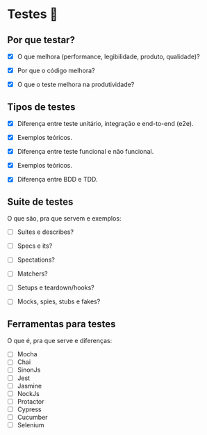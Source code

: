 # Testes :penguin:

## Por que testar?
- [x] O que melhora (performance, legibilidade, produto, qualidade)?
- [x] Por que o código melhora?
- [x] O que o teste melhora na produtividade?


## Tipos de testes
- [x] Diferença entre teste unitário, integração e end-to-end (e2e).
- [x] Exemplos teóricos.
- [x] Diferença entre teste funcional e não funcional.
- [x] Exemplos teóricos.
- [x] Diferença entre BDD e TDD.


## Suite de testes

O que são, pra que servem e exemplos:

- [ ] Suites e describes?
- [ ] Specs e its?
- [ ] Spectations?
- [ ] Matchers?
- [ ] Setups e teardown/hooks?
- [ ] Mocks, spies, stubs e fakes?


## Ferramentas para testes

O que é, pra que serve e diferenças:

- [ ] Mocha
- [ ] Chai
- [ ] SinonJs
- [ ] Jest
- [ ] Jasmine
- [ ] NockJs
- [ ] Protactor
- [ ] Cypress
- [ ] Cucumber
- [ ] Selenium
